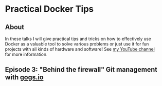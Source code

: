 # Practical Docker Tips

## About 

In these talks I will give practical tips and tricks on how to effectively use Docker as a valuable tool to solve various problems or just use it for fun projects with all kinds of hardware and software! See [my YouTube channel](https://www.youtube.com/channel/UCxp65f-xyu4z1PvmZBKqZGQ) for more information.

## Episode 3: "Behind the firewall" Git management with [gogs.io](https://gogs.io)
